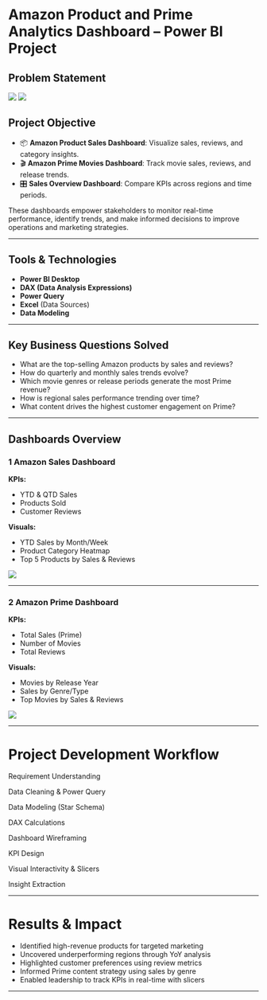 #  Amazon Product and Prime Analytics Dashboard – Power BI Project


##  Problem Statement

![](https://github.com/Danush-US/Amazon-Sales-Analysis/blob/main/Problem%20Statement%2001.png)
![](https://github.com/Danush-US/Amazon-Sales-Analysis/blob/main/Problem%20Statement%2002.png)

##  Project Objective

- 📦 **Amazon Product Sales Dashboard**: Visualize sales, reviews, and category insights.
- 🎬 **Amazon Prime Movies Dashboard**: Track movie sales, reviews, and release trends.
- 🎛️ **Sales Overview Dashboard**: Compare KPIs across regions and time periods.

These dashboards empower stakeholders to monitor real-time performance, identify trends, and make informed decisions to improve operations and marketing strategies.

---

##  Tools & Technologies

- **Power BI Desktop**
- **DAX (Data Analysis Expressions)**
- **Power Query**
- **Excel** (Data Sources)
- **Data Modeling**

---

##  Key Business Questions Solved

- What are the top-selling Amazon products by sales and reviews?
- How do quarterly and monthly sales trends evolve?
- Which movie genres or release periods generate the most Prime revenue?
- How is regional sales performance trending over time?
- What content drives the highest customer engagement on Prime?

---

##  Dashboards Overview

### 1 Amazon Sales Dashboard

**KPIs:**
-  YTD & QTD Sales
-  Products Sold
-  Customer Reviews

**Visuals:**
- YTD Sales by Month/Week
- Product Category Heatmap
- Top 5 Products by Sales & Reviews

![](https://github.com/Danush-US/Amazon-Sales-Analysis/blob/main/amazon%20Sales.png)

---

### 2️ Amazon Prime Dashboard

**KPIs:**
-  Total Sales (Prime)
-  Number of Movies
-  Total Reviews

**Visuals:**
- Movies by Release Year
- Sales by Genre/Type
- Top Movies by Sales & Reviews

![](https://github.com/Danush-US/Amazon-Sales-Analysis/blob/main/Amazon%20prime.png)


---

# Project Development Workflow

Requirement Understanding

Data Cleaning & Power Query

Data Modeling (Star Schema)

DAX Calculations

Dashboard Wireframing

KPI Design

Visual Interactivity & Slicers

Insight Extraction




---

# Results & Impact

- Identified high-revenue products for targeted marketing
- Uncovered underperforming regions through YoY analysis
- Highlighted customer preferences using review metrics
- Informed Prime content strategy using sales by genre
- Enabled leadership to track KPIs in real-time with slicers

---


